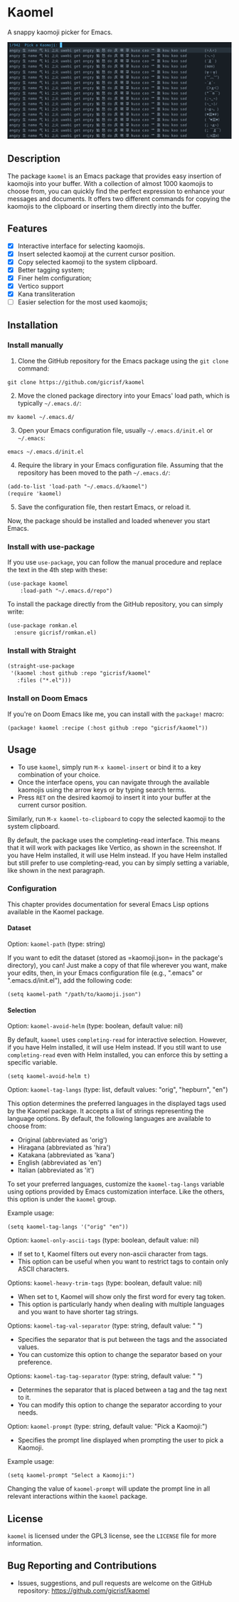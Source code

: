 # Kaomel

A snappy kaomoji picker for Emacs.

![screen](screenshot.png)

## Description
The package `kaomel` is an Emacs package that provides easy insertion of kaomojis into your buffer. With a collection of almost 1000 kaomojis to choose from, you can quickly find the perfect expression to enhance your messages and documents. It offers two different commands for copying the kaomojis to the clipboard or inserting them directly into the buffer.

## Features
- [x] Interactive interface for selecting kaomojis.
- [x] Insert selected kaomoji at the current cursor position.
- [x] Copy selected kaomoji to the system clipboard.
- [x] Better tagging system;
- [x] Finer helm configuration;
- [x] Vertico support
- [x] Kana transliteration
- [ ] Easier selection for the most used kaomojis;

## Installation

### Install manually
1. Clone the GitHub repository for the Emacs package using the `git clone` command:
```
git clone https://github.com/gicrisf/kaomel
```

2. Move the cloned package directory into your Emacs' load path, which is typically `~/.emacs.d/`:
```
mv kaomel ~/.emacs.d/
```

3. Open your Emacs configuration file, usually `~/.emacs.d/init.el` or `~/.emacs`:
```
emacs ~/.emacs.d/init.el
```

4. Require the library in your Emacs configuration file. Assuming that the repository has been moved to the path `~/.emacs.d/`:

```elisp
(add-to-list 'load-path "~/.emacs.d/kaomel")
(require 'kaomel)
```

5. Save the configuration file, then restart Emacs, or reload it.

Now, the package should be installed and loaded whenever you start Emacs.

### Install with use-package

If you use `use-package`, you can follow the manual procedure and replace the text in the 4th step with these:

```emacs-lisp
(use-package kaomel
    :load-path "~/.emacs.d/repo")
```

To install the package directly from the GitHub repository, you can simply write:

```elisp
(use-package romkan.el
  :ensure gicrisf/romkan.el)
```

### Install with Straight

```emacs-lisp
(straight-use-package
 '(kaomel :host github :repo "gicrisf/kaomel"
   :files ("*.el")))
```

### Install on Doom Emacs
If you're on Doom Emacs like me, you can install with the `package!` macro:

```emacs-lisp
(package! kaomel :recipe (:host github :repo "gicrisf/kaomel"))
```

## Usage
- To use `kaomel`, simply run `M-x kaomel-insert` or bind it to a key combination of your choice.
- Once the interface opens, you can navigate through the available kaomojis using the arrow keys or by typing search terms.
- Press `RET` on the desired kaomoji to insert it into your buffer at the current cursor position.

Similarly, run `M-x kaomel-to-clipboard` to copy the selected kaomoji to the system clipboard.

By default, the package uses the completing-read interface. This means that it will work with packages like Vertico, as shown in the screenshot. If you have Helm installed, it will use Helm instead. If you have Helm installed but still prefer to use completing-read, you can by simply setting a variable, like shown in the next paragraph.

### Configuration
This chapter provides documentation for several Emacs Lisp options available in the Kaomel package.

#### Dataset

Option: `kaomel-path`
(type: string)

If you want to edit the dataset (stored as =kaomoji.json= in the package's directory), you can! Just make a copy of that file wherever you want, make your edits, then, in your Emacs configuration file (e.g., ".emacs" or ".emacs.d/init.el"), add the following code:

```emacs-lisp
(setq kaomel-path "/path/to/kaomoji.json")
```

#### Selection

Option: `kaomel-avoid-helm`
(type: boolean, default value: nil)

By default, `kaomel` uses `completing-read` for interactive selection. However, if you have Helm installed, it will use Helm instead. If you still want to use `completing-read` even with Helm installed, you can enforce this by setting a specific variable.

```emacs-lisp
(setq kaomel-avoid-helm t)
```

Option: `kaomel-tag-langs`
(type: list, default values: "orig", "hepburn", "en")

This option determines the preferred languages in the displayed tags used by the Kaomel package. It accepts a list of strings representing the language options. By default, the following languages are available to choose from:

- Original (abbreviated as 'orig')
- Hiragana (abbreviated as 'hira')
- Katakana (abbreviated as 'kana')
- English (abbreviated as 'en')
- Italian (abbreviated as 'it')

To set your preferred languages, customize the `kaomel-tag-langs` variable using options provided by Emacs customization interface. Like the others, this option is under the `kaomel` group.

Example usage:

```emacs-lisp
(setq kaomel-tag-langs '("orig" "en"))
```

Option: `kaomel-only-ascii-tags`
(type: boolean, default value: nil)

- If set to t, Kaomel filters out every non-ascii character from tags.
- This option can be useful when you want to restrict tags to contain only ASCII characters.

Options: `kaomel-heavy-trim-tags`
(type: boolean, default value: nil)

- When set to t, Kaomel will show only the first word for every tag token.
- This option is particularly handy when dealing with multiple languages and you want to have shorter tag strings.

Options: `kaomel-tag-val-separator`
(type: string, default value: " ")

- Specifies the separator that is put between the tags and the associated values.
- You can customize this option to change the separator based on your preference.

Options: `kaomel-tag-tag-separator`
(type: string, default value: " ")

- Determines the separator that is placed between a tag and the tag next to it.
- You can modify this option to change the separator according to your needs.

Option: `kaomel-prompt`
(type: string, default value: "Pick a Kaomoji:")
- Specifies the prompt line displayed when prompting the user to pick a Kaomoji.

Example usage:

```emacs-lisp
(setq kaomel-prompt "Select a Kaomoji:")
```

Changing the value of `kaomel-prompt` will update the prompt line in all relevant interactions within the `kaomel` package.

## License
`kaomel` is licensed under the GPL3 license, see the `LICENSE` file for more information.

## Bug Reporting and Contributions
- Issues, suggestions, and pull requests are welcome on the GitHub repository: https://github.com/gicrisf/kaomel
